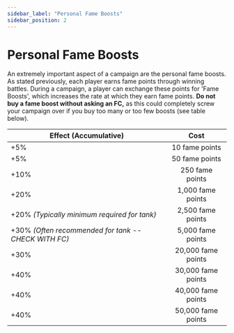 ```yaml
---
sidebar_label: "Personal Fame Boosts"
sidebar_position: 2
---
```


# Personal Fame Boosts

An extremely important aspect of a campaign are the personal fame boosts. As stated previously, each player earns fame points through winning battles. During a campaign, a player can exchange these points for 'Fame Boosts', which increases the rate at which they earn fame points. **Do not buy a fame boost without asking an FC,** as this could completely screw your campaign over if you buy too many or too few boosts (see table below).

| Effect (Accumulative)        |      Cost         |
| ------------- |:-------------:|
| +5%     | 10 fame points |
| +5%     | 50 fame points |
| +10% | 250 fame points |
| +20%     | 1,000 fame points |
| +20% *(Typically minimum required for tank)*    | 2,500 fame points |
| +30% *(Often recommended for tank -- CHECK WITH FC)* | 5,000 fame points |
| +30% | 20,000 fame points |
| +40% | 30,000 fame points |
| +40% | 40,000 fame points |
| +40% | 50,000 fame points |
